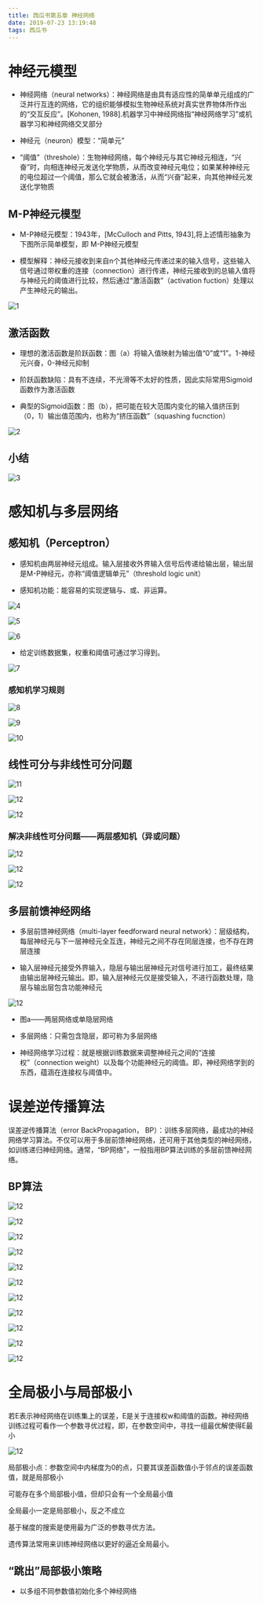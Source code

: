 ```yaml
---
title: 西瓜书第五章 神经网络
date: 2019-07-23 13:19:48
tags: 西瓜书
---
```

# 神经元模型

- 神经网络（neural networks）：神经网络是由具有适应性的简单单元组成的广泛并行互连的网络，它的组织能够模拟生物神经系统对真实世界物体所作出的“交互反应”。[Kohonen, 1988].机器学习中神经网络指“神经网络学习”或机器学习和神经网络交叉部分

- 神经元（neuron）模型：“简单元”

- “阈值”（threshole）：生物神经网络，每个神经元与其它神经元相连，“兴奋”时，向相连神经元发送化学物质，从而改变神经元电位；如果某种神经元的电位超过一个阈值，那么它就会被激活，从而“兴奋”起来，向其他神经元发送化学物质

<!--more-->

## M-P神经元模型

- M-P神经元模型：1943年，[McCulloch and Pitts, 1943],将上述情形抽象为下图所示简单模型，即 M-P神经元模型

- 模型解释：神经元接收到来自n个其他神经元传递过来的输入信号，这些输入信号通过带权重的连接（connection）进行传递，神经元接收到的总输入值将与神经元的阈值进行比较，然后通过“激活函数”（activation fuction）处理以产生神经元的输出。

![1](西瓜书第五章/1.png)

## 激活函数

- 理想的激活函数是阶跃函数：图（a）将输入值映射为输出值“0”或“1”。1-神经元兴奋，0-神经元抑制

- 阶跃函数缺陷：具有不连续，不光滑等不太好的性质，因此实际常用Sigmoid函数作为激活函数

- 典型的Sigmoid函数：图（b），把可能在较大范围内变化的输入值挤压到（0，1）输出值范围内，也称为“挤压函数”（squashing fucnction）

![2](西瓜书第五章/2.png)

## 小结

![3](西瓜书第五章/3.png)

# 感知机与多层网络

## 感知机（Perceptron）

- 感知机由两层神经元组成。输入层接收外界输入信号后传递给输出层，输出层是M-P神经元，亦称“阈值逻辑单元”（threshold logic unit）

- 感知机功能：能容易的实现逻辑与、或、非运算。

![4](西瓜书第五章/4.png)

![5](西瓜书第五章/5.png)

![6](西瓜书第五章/6.png)

- 给定训练数据集，权重和阈值可通过学习得到。

![7](西瓜书第五章/7.png)

### 感知机学习规则

![8](西瓜书第五章/8.png)

![9](西瓜书第五章/9.png)

![10](西瓜书第五章/10.png)

## 线性可分与非线性可分问题

![11](西瓜书第五章/11.png)

![12](西瓜书第五章/12.png)

![12](西瓜书第五章/16.png)

### 解决非线性可分问题——两层感知机（异或问题）

![12](西瓜书第五章/13.png)

![12](西瓜书第五章/14.png)

![12](西瓜书第五章/17.png)

## 多层前馈神经网络

- 多层前馈神经网络（multi-layer feedforward neural network）：层级结构，每层神经元与下一层神经元全互连，神经元之间不存在同层连接，也不存在跨层连接

- 输入层神经元接受外界输入，隐层与输出层神经元对信号进行加工，最终结果由输出层神经元输出。即，输入层神经元仅是接受输入，不进行函数处理，隐层与输出层包含功能神经元

![12](西瓜书第五章/15.png)

- 图a——两层网络或单隐层网络

- 多层网络：只需包含隐层，即可称为多层网络

- 神经网络学习过程：就是根据训练数据来调整神经元之间的“连接权”（connection weight）以及每个功能神经元的阈值。即，神经网络学到的东西，蕴涵在连接权与阈值中。

# 误差逆传播算法

误差逆传播算法（error BackPropagation， BP）：训练多层网络，最成功的神经网络学习算法。不仅可以用于多层前馈神经网络，还可用于其他类型的神经网络，如训练递归神经网络。通常，“BP网络”，一般指用BP算法训练的多层前馈神经网络。

## BP算法

![12](西瓜书第五章/19.png)

![12](西瓜书第五章/20.png)

![12](西瓜书第五章/21.png)

![12](西瓜书第五章/24.png)

![12](西瓜书第五章/22.png)

![12](西瓜书第五章/25.png)

![12](西瓜书第五章/23.png)

![12](西瓜书第五章/26.png)

![12](西瓜书第五章/27.png)

![12](西瓜书第五章/28.png)

![12](西瓜书第五章/29.png)


# 全局极小与局部极小

若E表示神经网络在训练集上的误差，E是关于连接权w和阈值的函数。神经网络训练过程可看作一个参数寻优过程，即，在参数空间中，寻找一组最优解使得E最小

![12](西瓜书第五章/33.png)

局部极小点：参数空间中内梯度为0的点，只要其误差函数值小于邻点的误差函数值，就是局部极小

可能存在多个局部极小值，但却只会有一个全局最小值

全局最小一定是局部极小，反之不成立

基于梯度的搜索是使用最为广泛的参数寻优方法。

遗传算法常用来训练神经网络以更好的逼近全局最小。

## “跳出”局部极小策略

- 以多组不同参数值初始化多个神经网络
